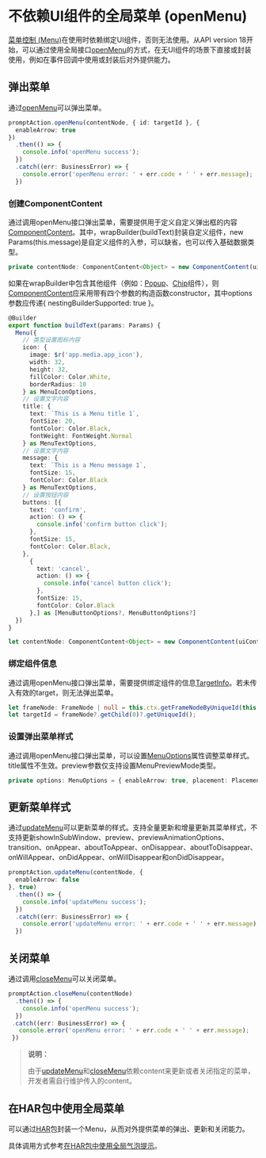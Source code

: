 # 不依赖UI组件的全局菜单 (openMenu)
<!--Kit: ArkUI-->
<!--Subsystem: ArkUI-->
<!--Owner: @Armstrong15-->
<!--SE: @zhanghaibo0-->
<!--TSE: @lxl007-->

[菜单控制 (Menu)](arkts-popup-and-menu-components-menu.md)在使用时依赖绑定UI组件，否则无法使用。从API version 18开始，可以通过使用全局接口[openMenu](../reference/apis-arkui/arkts-apis-uicontext-promptaction.md#openmenu18)的方式，在无UI组件的场景下直接或封装使用，例如在事件回调中使用或封装后对外提供能力。

## 弹出菜单

通过[openMenu](../reference/apis-arkui/arkts-apis-uicontext-promptaction.md#openmenu18)可以弹出菜单。
   
   ```ts
   promptAction.openMenu(contentNode, { id: targetId }, {
     enableArrow: true
   })
     .then(() => {
       console.info('openMenu success');
     })
     .catch((err: BusinessError) => {
       console.error('openMenu error: ' + err.code + ' ' + err.message);
     })
   ```

### 创建ComponentContent
   
   通过调用openMenu接口弹出菜单，需要提供用于定义自定义弹出框的内容[ComponentContent](../reference/apis-arkui/js-apis-arkui-ComponentContent.md)。其中，wrapBuilder(buildText)封装自定义组件，new Params(this.message)是自定义组件的入参，可以缺省，也可以传入基础数据类型。
   
   ```ts
   private contentNode: ComponentContent<Object> = new ComponentContent(uiContext, wrapBuilder(buildText), this.message);
   ```
   
   如果在wrapBuilder中包含其他组件（例如：[Popup](../reference/apis-arkui/arkui-ts/ohos-arkui-advanced-Popup.md)、[Chip](../reference/apis-arkui/arkui-ts/ohos-arkui-advanced-Chip.md)组件），则[ComponentContent](../reference/apis-arkui/js-apis-arkui-ComponentContent.md#componentcontent-1)应采用带有四个参数的构造函数constructor，其中options参数应传递{ nestingBuilderSupported: true }。
   
   ```ts
   @Builder
   export function buildText(params: Params) {
     Menu({
       // 类型设置图标内容
       icon: {
         image: $r('app.media.app_icon'),
         width: 32,
         height: 32,
         fillColor: Color.White,
         borderRadius: 10
       } as MenuIconOptions,
       // 设置文字内容
       title: {
         text: `This is a Menu title 1`,
         fontSize: 20,
         fontColor: Color.Black,
         fontWeight: FontWeight.Normal
       } as MenuTextOptions,
       // 设置文字内容
       message: {
         text: `This is a Menu message 1`,
         fontSize: 15,
         fontColor: Color.Black
       } as MenuTextOptions,
       // 设置按钮内容
       buttons: [{
         text: 'confirm',
         action: () => {
           console.info('confirm button click');
         },
         fontSize: 15,
         fontColor: Color.Black,
       },
         {
           text: 'cancel',
           action: () => {
             console.info('cancel button click');
           },
           fontSize: 15,
           fontColor: Color.Black
         },] as [MenuButtonOptions?, MenuButtonOptions?]
     })
   }
   
   let contentNode: ComponentContent<Object> = new ComponentContent(uiContext, wrapBuilder(buildText), this.message, { nestingBuilderSupported: true });
   ```


### 绑定组件信息
   
   通过调用openMenu接口弹出菜单，需要提供绑定组件的信息[TargetInfo](../reference/apis-arkui/arkts-apis-uicontext-i.md#targetinfo18)。若未传入有效的target，则无法弹出菜单。
   
   ```ts
   let frameNode: FrameNode | null = this.ctx.getFrameNodeByUniqueId(this.getUniqueId());
   let targetId = frameNode?.getChild(0)?.getUniqueId();
   ```

### 设置弹出菜单样式
   
   通过调用openMenu接口弹出菜单，可以设置[MenuOptions](../reference/apis-arkui/arkui-ts/ts-universal-attributes-menu.md#menuoptions10)属性调整菜单样式。title属性不生效。preview参数仅支持设置MenuPreviewMode类型。
   
   ```ts
   private options: MenuOptions = { enableArrow: true, placement: Placement.Bottom };
   ```

## 更新菜单样式

通过[updateMenu](../reference/apis-arkui/arkts-apis-uicontext-promptaction.md#updatemenu18)可以更新菜单的样式。支持全量更新和增量更新其菜单样式，不支持更新showInSubWindow、preview、previewAnimationOptions、transition、onAppear、aboutToAppear、onDisappear、aboutToDisappear、onWillAppear、onDidAppear、onWillDisappear和onDidDisappear。
   
   ```ts
   promptAction.updateMenu(contentNode, {
     enableArrow: false
   }, true)
     .then(() => {
       console.info('updateMenu success');
     })
     .catch((err: BusinessError) => {
       console.error('updateMenu error: ' + err.code + ' ' + err.message);
     })
   ```

## 关闭菜单

通过调用[closeMenu](../reference/apis-arkui/arkts-apis-uicontext-promptaction.md#closemenu18)可以关闭菜单。
   
   ```ts
   promptAction.closeMenu(contentNode)
     .then(() => {
       console.info('openMenu success');
     })
    .catch((err: BusinessError) => {
      console.error('openMenu error: ' + err.code + ' ' + err.message);
    })
   ```

> **说明：**
>
> 由于[updateMenu](../reference/apis-arkui/arkts-apis-uicontext-promptaction.md#updatemenu18)和[closeMenu](../reference/apis-arkui/arkts-apis-uicontext-promptaction.md#closemenu18)依赖content来更新或者关闭指定的菜单，开发者需自行维护传入的content。

## 在HAR包中使用全局菜单

可以通过[HAR](../quick-start/har-package.md)包封装一个Menu，从而对外提供菜单的弹出、更新和关闭能力。

具体调用方式参考[在HAR包中使用全局气泡提示](./arkts-popup-and-menu-components-uicontext-popup.md#在har包中使用全局气泡提示)。
